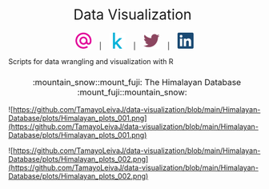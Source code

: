 <h1 style="font-weight:normal" align="center">
&nbsp;Data Visualization &nbsp;
</h1>

<div align="center">

&nbsp;&nbsp;&nbsp; 
<a href="mailto:j.tamayo.leiva@gmail.com"><img height="32" width="32" src="https://github.com/TamayoLeivaJ/TamayoLeivaJ/blob/main/Image/logo/mail-dot-ru.svg" /></a> 
&nbsp;&nbsp;&nbsp;|&nbsp;&nbsp;&nbsp; 
<a href="https://www.kaggle.com/jtamayo"><img height="32" width="32" src="https://github.com/TamayoLeivaJ/TamayoLeivaJ/blob/main/Image/logo/kaggle.svg" /></a>
&nbsp;&nbsp;&nbsp;|&nbsp;&nbsp;&nbsp; 
<a href="https://twitter.com/TamayoLeiva_J"><img height="32" width="32" src="https://github.com/TamayoLeivaJ/TamayoLeivaJ/blob/main/Image/logo/twitter.svg" /></a> 
&nbsp;&nbsp;&nbsp;|&nbsp;&nbsp;&nbsp;
<a href="https://www.linkedin.com/in/javier-ignacio-tamayo-leiva-94613267/"><img height="32" width="32" src="https://github.com/TamayoLeivaJ/TamayoLeivaJ/blob/main/Image/logo/linkedin.svg" /></a>
&nbsp;&nbsp;&nbsp;
</div>

Scripts for data wrangling and visualization with R

<h3 style="font-weight:normal" align="center">
&nbsp; :mountain_snow::mount_fuji: The Himalayan Database :mount_fuji::mountain_snow: &nbsp;
</h3>

![https://github.com/TamayoLeivaJ/data-visualization/blob/main/Himalayan-Database/plots/Himalayan_plots_001.png](https://github.com/TamayoLeivaJ/data-visualization/blob/main/Himalayan-Database/plots/Himalayan_plots_001.png) 

![https://github.com/TamayoLeivaJ/data-visualization/blob/main/Himalayan-Database/plots/Himalayan_plots_002.png](https://github.com/TamayoLeivaJ/data-visualization/blob/main/Himalayan-Database/plots/Himalayan_plots_002.png) 
